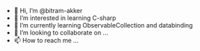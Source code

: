 - 👋 Hi, I’m @bitram-akker
- 👀 I’m interested in learning C-sharp
- 🌱 I’m currently learning ObservableCollection<T> and databinding
- 💞️ I’m looking to collaborate on ...
- 📫 How to reach me ...

<!---
bitram-akker/bitram-akker is a ✨ special ✨ repository because its `README.md` (this file) appears on your GitHub profile.
You can click the Preview link to take a look at your changes.
--->
